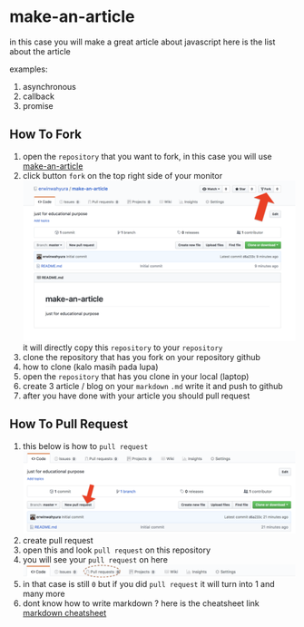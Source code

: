 # make-an-article
in this case you will make a great article about javascript here is the list about the article

examples:

1. asynchronous
2. callback
3. promise

## How To Fork

1. open the `repository` that you want to fork, in this case you will use [make-an-article](https://github.com/erwinwahyura/make-an-article)
2. click button `fork` on the top right side of your monitor ![alt text]( assets/img/fork.png "fork 1") it will directly copy this `repository` to your `repository`
3. clone the repository that has you fork on your repository github
4. how to clone (kalo masih pada lupa)
5. open the `repository` that has you clone in your local (laptop)
6. create 3 article / blog on your `markdown` `.md` write it and push to github
7. after you have done with your article you should pull request

## How To Pull Request
1. this below is how to `pull request`
![alt text]( assets/img/pullrequest.png "pr 1")
2. create pull request
3. open this and look `pull request` on this repository
4. you will see your `pull request` on here
![alt text](assets/img/pullreq2.png)
5. in that case is still `0` but if you did `pull request` it will turn into 1 and many more
6. dont know how to write markdown ? here is the cheatsheet link [markdown cheatsheet](https://github.com/adam-p/markdown-here/wiki/Markdown-Cheatsheet)
